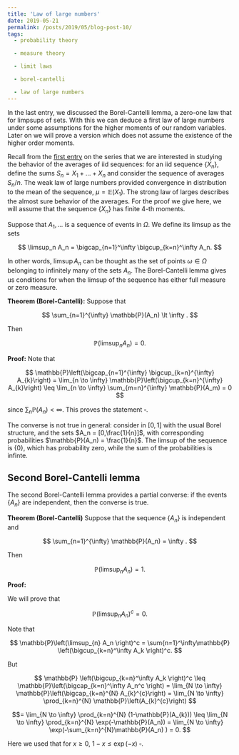 ```yaml
---
title: 'Law of large numbers'
date: 2019-05-21
permalink: /posts/2019/05/blog-post-10/
tags:
  - probability theory

  - measure theory

  - limit laws

  - borel-cantelli

  - law of large numbers
---
```


In the last entry, we discussed the Borel-Cantelli lemma, a zero-one law that for limpsups of sets. With this we can deduce a first law of large numbers under some assumptions for the higher moments of our random variables. Later on we will prove a version which does not assume the existence of the higher order moments.

Recall from the [first entry](posts/2019/05/blog-post-4/) on the series that we are interested in studying the behavior of the averages of iid sequences: for an iid sequence $\{ X_n\}$, define the sums $S_n = X_1 + \dots + X_n$ and consider the sequence of averages $S_n/n$. The weak law of large numbers provided convergence in distribution to the mean of the sequence, $\mu = \mathbb{E}(X_1)$. The strong law of larges describes the almost sure behavior of the averages. For the proof we give here, we will assume that the sequence $\{ X_n\}$ has finite $4$-th moments.




Suppose that $A_1,\dots$ is a sequence of events in $\Omega$. We define its limsup as the sets

$$
\limsup_n A_n = \bigcap_{n=1}^\infty \bigcup_{k=n}^\infty A_n.
$$

In other words, $\limsup A_n$ can be thought as the set of points $\omega\in\Omega$ belonging to infinitely many of the sets $A_n$. The Borel-Cantelli lemma gives us conditions for when the limsup of the sequence has either full measure or zero measure.

**Theorem (Borel-Cantelli):** Suppose that

$$
\sum_{n=1}^{\infty} \mathbb{P}(A_n) \lt \infty .
$$


Then

$$
\mathbb{P}\left(\limsup_{n} A_n \right) = 0.
$$

**Proof:** Note that

$$
\mathbb{P}\left(\bigcap_{n=1}^{\infty} \bigcup_{k=n}^{\infty} A_{k}\right)  = \lim_{n \to \infty} \mathbb{P}\left(\bigcup_{k=n}^{\infty} A_{k}\right)
\leq \lim_{n \to \infty} \sum_{m=n}^{\infty} \mathbb{P}(A_m) = 0
$$

since $\sum_n \mathbb{P}(A_n) < \infty$. This proves the statement $\square$.

The converse is not true in general: consider in $[0,1]$ with the usual Borel structure, and the sets $A_n = [0,\frac{1}{n}]$, with corresponding probabilities $\mathbb{P}(A_n) = \frac{1}{n}$. The limsup of the sequence is \{$0$\}, which has probability zero, while the sum of the probabilities is infinte.

## Second Borel-Cantelli lemma

The second Borel-Cantelli lemma provides a partial converse: if the events \{$A_n$\} are independent, then the converse is true.

**Theorem (Borel-Cantelli)** Suppose that the sequence \{$A_n$\} is independent and

$$
\sum_{n=1}^{\infty} \mathbb{P}(A_n) = \infty .
$$

Then

$$
\mathbb{P}\left(\limsup_{n} A_n \right) = 1.
$$

**Proof:**

We will prove that

$$\mathbb{P}\left(\limsup_{n} A_n \right)^c = 0.$$

Note that

$$
\mathbb{P}\left(\limsup_{n} A_n \right)^c = \sum{n=1}^\infty\mathbb{P} \left(\bigcup_{k=n}^\infty A_k \right)^c.
$$

But

$$
\mathbb{P} \left(\bigcup_{k=n}^\infty A_k \right)^c \leq \mathbb{P}\left(\bigcap_{k=n}^\infty A_n^c \right) = \lim_{N \to \infty} \mathbb{P}\left(\bigcap_{k=n}^{N} A_{k}^{c}\right) = \lim_{N \to \infty} \prod_{k=n}^{N} \mathbb{P}\left(A_{k}^{c}\right)
$$

$$= \lim_{N \to \infty} \prod_{k=n}^{N} (1-\mathbb{P}(A_{k})) \leq \lim_{N \to \infty} \prod_{k=n}^{N} \exp(-\mathbb{P}(A_n)) = \lim_{N \to \infty} \exp(-\sum_{k=n}^{N}\mathbb{P}(A_n) )  = 0.
$$

Here we used that for $x\geq 0$, $1-x \leq \exp(-x)$ $\square$.
